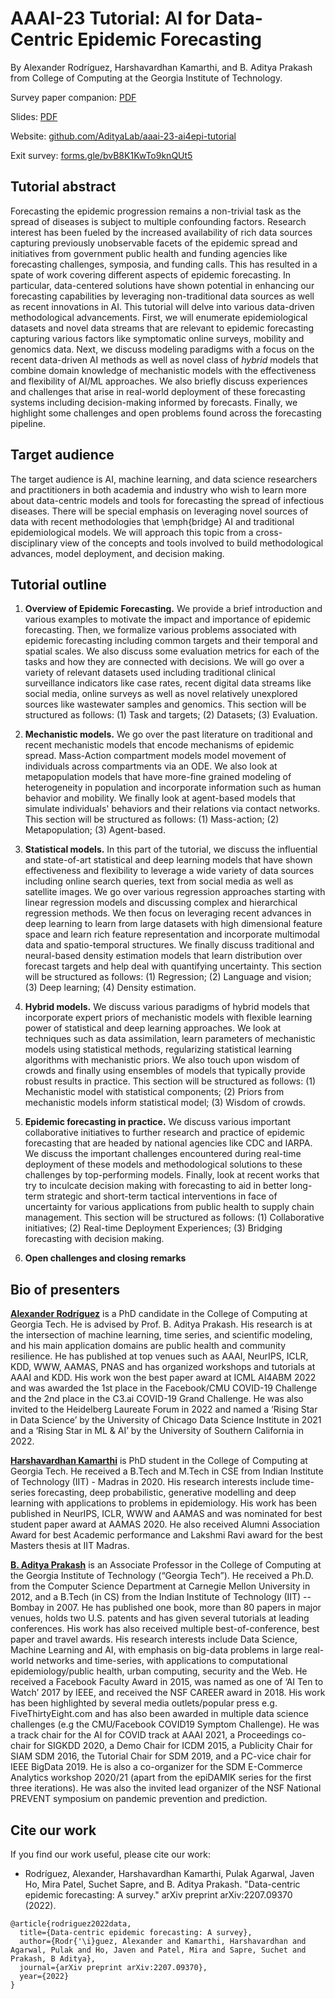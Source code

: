 # AAAI-23 Tutorial: AI for Data-Centric Epidemic Forecasting 

By Alexander Rodríguez, Harshavardhan Kamarthi, and B. Aditya Prakash from College of Computing at the Georgia Institute of Technology.

Survey paper companion: [PDF](https://arxiv.org/abs/2207.09370)

Slides: [PDF](https://github.com/AdityaLab/aaai-23-ai4epi-tutorial/blob/main/23-02-07-aaai-tutorial-data-centric-epi-forecasting%20-%20ALL.pdf)

Website: [github.com/AdityaLab/aaai-23-ai4epi-tutorial](https://github.com/AdityaLab/aaai-23-ai4epi-tutorial)

Exit survey: [forms.gle/bvB8K1KwTo9knQUt5](https://forms.gle/bvB8K1KwTo9knQUt5)

## Tutorial abstract

Forecasting the epidemic progression remains a non-trivial task as the spread of diseases is subject to multiple confounding factors. Research interest has been fueled by the increased availability of rich data sources capturing previously unobservable facets of the epidemic spread and initiatives from government public health and funding agencies like forecasting challenges, symposia, and funding calls. This has resulted in a spate of work covering different aspects of epidemic forecasting. In particular, data-centered solutions have shown potential in enhancing our forecasting capabilities by leveraging non-traditional data sources as well as recent innovations in AI. This tutorial will delve into various data-driven methodological advancements. First, we will enumerate  epidemiological datasets and novel data streams that are relevant to epidemic forecasting capturing various factors like symptomatic online surveys, mobility and genomics data. Next, we discuss modeling paradigms with a focus on the recent data-driven AI methods as well as novel class of *hybrid* models that combine domain knowledge of mechanistic models with the effectiveness and flexibility of AI/ML approaches. We also briefly discuss experiences and challenges that arise in real-world deployment of these forecasting systems including decision-making informed by forecasts. Finally, we highlight some challenges and open problems found across the forecasting pipeline.

## Target audience

The target audience is AI, machine learning, and data science researchers and practitioners in both academia and industry who wish to learn more about data-centric models and tools for forecasting the spread of infectious diseases. There will be special emphasis on leveraging novel sources of data with recent methodologies that \emph{bridge} AI and traditional epidemiological models. We will approach this topic from a cross-disciplinary view of the concepts and tools involved to build methodological advances, model deployment, and decision making.

## Tutorial outline

1. **Overview of Epidemic Forecasting.**
We provide a brief introduction and various examples to motivate the impact and importance of epidemic forecasting. Then, we formalize various problems associated with epidemic forecasting including common targets and their temporal and spatial scales. We also discuss some evaluation metrics for each of the tasks and how they are connected with decisions. We will go over a variety of relevant datasets used including traditional clinical surveillance indicators like case rates, recent digital data streams like social media, online surveys as well as novel relatively unexplored sources like wastewater samples and genomics. 
This section will be structured as follows: (1) Task and targets; (2) Datasets; (3) Evaluation.

2. **Mechanistic models.**
We go over the past literature on traditional and recent mechanistic models that encode mechanisms of epidemic spread. Mass-Action compartment models model movement of individuals across compartments via an ODE. We also look at metapopulation models that have more-fine grained modeling of heterogeneity in population and incorporate information such as human behavior and mobility. We finally look at agent-based models that simulate individuals' behaviors and their relations via contact networks. This section will be structured as follows: (1) Mass-action; (2) Metapopulation; (3) Agent-based.

3. **Statistical models.** 
In this part of the tutorial, we discuss the influential and state-of-art statistical and deep learning models that have shown effectiveness and flexibility to leverage a wide variety of data sources including online search queries, text from social media as well as satellite images. We go over various regression approaches starting with linear regression models and discussing complex and hierarchical regression methods. We then focus on leveraging recent advances in deep learning to learn from large datasets with high dimensional feature space and learn rich feature representation and incorporate multimodal data and spatio-temporal structures. We finally discuss traditional and neural-based density estimation models that learn distribution over forecast targets and help deal with quantifying uncertainty. This section will be structured as follows: (1) Regression; (2) Language and vision; (3) Deep learning; (4) Density estimation.

4. **Hybrid models.**
We discuss various paradigms of hybrid models that incorporate expert priors of mechanistic models with flexible learning power of statistical and deep learning approaches. We look at techniques such as data assimilation, learn parameters of mechanistic models using statistical methods, regularizing statistical learning algorithms with mechanistic priors. We also touch upon wisdom of crowds and finally using ensembles of models that typically provide robust results in practice.  This section will be structured as follows: (1) Mechanistic model with statistical components; (2) Priors from mechanistic models inform statistical model; (3) Wisdom of crowds.

5. **Epidemic forecasting in practice.**
We discuss various important collaborative initiatives to further research and practice of epidemic forecasting that are headed by national agencies like CDC and IARPA. We discuss the important challenges encountered during real-time deployment of these models and methodological solutions to these challenges by top-performing models. Finally, look at recent works that try to inculcate decision making with forecasting to aid in better long-term strategic and short-term tactical interventions in face of uncertainty for various applications from public health to supply chain management. This section will be structured as follows: (1) Collaborative initiatives; (2) Real-time Deployment Experiences; (3) Bridging forecasting with decision making.

6. **Open challenges and closing remarks**

## Bio of presenters

**[Alexander Rodríguez](https://sites.cc.gatech.edu/~acastillo41/)** is a PhD candidate in the College of Computing at Georgia Tech. He is advised by Prof. B. Aditya Prakash. His research is at the intersection of machine learning, time series, and scientific modeling, and his main application domains are public health and community resilience. He has published at top venues such as AAAI, NeurIPS, ICLR, KDD, WWW, AAMAS, PNAS and has organized workshops and tutorials at AAAI and KDD. His work won the best paper award at ICML AI4ABM 2022 and was awarded the 1st place in the Facebook/CMU COVID-19 Challenge and the 2nd place in the C3.ai COVID-19 Grand Challenge. He was also invited to the Heidelberg Laureate Forum in 2022 and named a ‘Rising Star in Data Science’ by the University of Chicago Data Science Institute in 2021 and a ‘Rising Star in ML & AI’ by the University of Southern California in 2022. 

**[Harshavardhan Kamarthi](https://www.harsha-pk.com)** is PhD student in the College of Computing at Georgia Tech. He received a B.Tech and M.Tech in CSE from Indian Institute of Technology (IIT) - Madras in 2020. His research interests include time-series forecasting, deep probabilistic, generative modelling and deep learning with applications to problems in epidemiology. His work has been published in NeurIPS, ICLR, WWW and AAMAS and was nominated for best student paper award at AAMAS 2020. He also received Alumni Association Award for best Academic performance and Lakshmi Ravi award for the best Masters thesis at IIT Madras. 

**[B. Aditya Prakash](https://www.cc.gatech.edu/~badityap/)** is an Associate Professor in the College of Computing at the Georgia Institute of Technology (“Georgia Tech”). He received a Ph.D. from the Computer Science Department at Carnegie Mellon University in 2012, and a B.Tech (in CS) from the Indian Institute of Technology (IIT) -- Bombay in 2007. He has published one book, more than 80 papers in major venues, holds two U.S. patents and has given several tutorials at leading conferences. His work has also received multiple best-of-conference, best paper and travel awards. His research interests include Data Science, Machine Learning and AI, with emphasis on big-data problems in large real-world networks and time-series, with applications to computational epidemiology/public health, urban computing, security and the Web. He received a Facebook Faculty Award in 2015, was named as one of ‘AI Ten to Watch’ 2017 by IEEE, and received the NSF CAREER award in 2018. His work has been highlighted by several media outlets/popular press e.g. FiveThirtyEight.com and has also been awarded in multiple data science challenges (e.g the CMU/Facebook COVID19 Symptom Challenge). He was a track chair for the AI for COVID track at AAAI 2021, a Proceedings co-chair for SIGKDD 2020, a Demo Chair for ICDM 2015, a Publicity Chair for SIAM SDM 2016, the Tutorial Chair for SDM 2019, and a PC-vice chair for IEEE BigData 2019. He is also a co-organizer for the SDM E-Commerce Analytics workshop 2020/21 (apart from the epiDAMIK series for the first three iterations). He was also the invited lead organizer of the NSF National PREVENT symposium on pandemic prevention and prediction. 

## Cite our work
If you find our work useful, please cite our work:
- Rodríguez, Alexander, Harshavardhan Kamarthi, Pulak Agarwal, Javen Ho, Mira Patel, Suchet Sapre, and B. Aditya Prakash. "Data-centric epidemic forecasting: A survey." arXiv preprint arXiv:2207.09370 (2022).

```
@article{rodriguez2022data,
  title={Data-centric epidemic forecasting: A survey},
  author={Rodr{'\i}guez, Alexander and Kamarthi, Harshavardhan and Agarwal, Pulak and Ho, Javen and Patel, Mira and Sapre, Suchet and Prakash, B Aditya},
  journal={arXiv preprint arXiv:2207.09370},
  year={2022}
}
